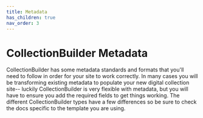 ```yaml
---
title: Metadata
has_children: true
nav_order: 3
---
```


# CollectionBuilder Metadata

CollectionBuilder has some metadata standards and formats that you'll need to follow in order for your site to work correctly. 
In many cases you will be transforming existing metadata to populate your new digital collection site--
luckily CollectionBuilder is very flexible with metadata, but you will have to ensure you add the required fields to get things working. 
The different CollectionBuilder types have a few differences so be sure to check the docs specific to the template you are using.
